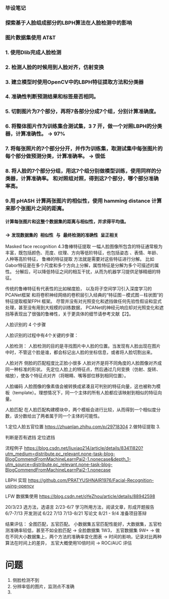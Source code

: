 ### 毕设笔记

### 探索基于人脸组成部分的LBPH算法在人脸检测中的影响

### 图片数据集使用 AT&T

### 1. 使用Dlib完成人脸检测

### 2. 检测人脸的时候用到人脸对齐，仿射变换

### 3. 建立模型时使用OpenCV中的LBPH特征提取方法和分类器

### 4. 准确性判断预测结果和标签是否相同。

### 5. 切割图片为7个部分，再将7各部分分成7个组，分别计算准确度。

### 6. 将整体图片作为训练集合测试集，3 7 开，做一个对照LBPH的分类器，计算准确性。 -> 97%

### 7. 将每张照片的7个部分分开，并作为训练集，取测试集中每张图片的每个部分做预测分类，计算准确率。 -> 很低

### 8. 将人脸的7个部分分组，用这7个组分别做模型训练，使用同样的分类器，计算准确率。 和对照组对照，得到这7个部分，哪个部分准确率高。

### 9.用 pHASH 计算两张图片的相似性，使用 hamming distance 计算来那个张图片之间的距离。

#### 计算每张图片和这整个数据集的距离与相似性，并求得平均值。

### -> `发现数据集的 相似性 与 最终检测的准确性 呈正相关 `



Masked face recognition
4.3鲁棒特征提取
一幅人脸图像所包含的特征通常极为丰富，既包括颜色、亮度、纹理、方向等低阶特征，也包括姿态 、表情、年龄、人种等高阶特征，
鲁棒的特征提取 方法就是需要对这些特征进行分解。
比如Gabor特征是在多个尺度和多个方向上分解，属性特征是分解为多个可描述的属性。
分解后，可以降低特征之间的相互干扰，从而为机器学习提供足够精细的特征。

传统的鲁棒特征有代表性的比如梯度脸，
以及将子空间学习引入深度学习的PCANet框架
和将卷积神经网络的卷积层引入经典的“特征图－模式图－柱状图”的特征提取框架FPH 框架。
尽管并没有对光照变化和遮挡做任何先验性假设和显式处理，甚至没有用到大规模的训练数据，
PCANet的神经元响应却对光照变化和遮挡等表现出了很强的鲁棒性，关于更具体的细节请参考文献【2】。
















人脸识别的 4 个步骤

人脸识别的过程中有4个关键的步骤：

人脸检测：
人脸检测的目的是寻找图片中人脸的位置。当发现有人脸出现在图片中时，不管这个脸是谁，都会标记出人脸的坐标信息，或者将人脸切割出来。

人脸对齐
侧脸的匹配程度比正脸小很多
人脸对齐是将不同角度的人脸图像对齐成同一种标准的形状。
先定位人脸上的特征点，然后通过几何变换（仿射、旋转、缩放），使各个特征点对齐（将眼睛、嘴等部位移到相同位置）。

人脸编码
人脸图像的像素值会被转换成紧凑且可判别的特征向量，这也被称为模板（template）。理想情况下，同一个主体的所有人脸都应该映射到相似的特征向量。

人脸匹配
在人脸匹配构建模块中，两个模板会进行比较，从而得到一个相似度分数，该分数给出了两者属于同一个主体的可能性。





1.定位人脸五官位置 https://zhuanlan.zhihu.com/p/29718304
2.做特征提取
3.


判断是否有遮挡
定位遮挡




流程例子
https://blog.csdn.net/liuxiao214/article/details/83411820?utm_medium=distribute.pc_relevant.none-task-blog-BlogCommendFromMachineLearnPai2-1.nonecase&depth_1-utm_source=distribute.pc_relevant.none-task-blog-BlogCommendFromMachineLearnPai2-1.nonecase

LBPH 实现
https://github.com/PRATYUSHNAIR1976/Facial-Recognition-using-opencv


LFW 数据集使用
https://blog.csdn.net/oYeZhou/article/details/88942598

 
20/3/23 选方法，选语言
2/23-6/7 学习所用方法，阅读文章，形成开题报告
6/7-7/13 开发测试 6/22  7/13
7/13-8/21 写论文
8/21 - 9/4 准备项目答辩





结果评估：
 全图匹配，五官匹配。 小数据集五官匹配性能好，大数据集，五官检测准确率较低，甚至不如全脸匹配
    -> 全脸数据集 1W3， 五官数据集 9W+
    -> 做在不同大小数据集上，两个方法的准确率变化图表
    -> 时间的影响，记录对比两种算法在时间上的差异， 五官大概使用10倍时间
    -> ROC/AUC 评估


# 问题

1. 侧脸检测不到
2. 分辨率低的图片，监测点不准确
3. 

